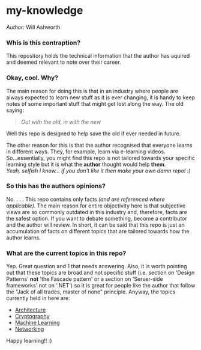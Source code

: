 # my-knowledge

*Author:* Will Ashworth

### Whis is this contraption?

This repository holds the technical information that the author has aquired and deemed relevant to note over their career.

### Okay, cool. Why?

The main reason for doing this is that in an industry where people are always expected to learn new stuff as it is ever changing, it is handy to keep notes of some important stuff that might get lost along the way. The old saying:
> *Out with the old, in with the new*

Well this repo is designed to help save the old if ever needed in future.

The other reason for this is that the author recognised that everyone learns in different ways. They, for example, learn via e-learning videos. So...essentially, you might find this repo is not tailored towards your specific learning style but it is what the **author** thought would help **them**.<br>
*Yeah, selfish I know... if you don't like it then make your own damn repo! :)*

### So this has the authors opinions?

No.
.
.
.
This repo contains only facts *(and are referenced where applicable)*. The main reason for entire objectivity here is that subjective views are so commonly outdated in this industry and, therefore, facts are the safest option. If you want to debate something, become a contributor and the author will review. In short, it can be said that this repo is just an accumulation of facts on different topics that are tailored towards how the author learns.

### What are the current topics in this repo?

Yep. Great question and 1 that needs answering. Also, it is worth pointing out that these topics are broad and not specific stuff (i.e. section on 'Design Patterns' **not** 'the Fascade pattern' or a section on 'Server-side frameworks' not on '.NET') so it is great for people like the author that follow the "Jack of all trades, master of none" principle. Anyway, the topics currently held in here are:
  - [Architecture](architecture/)
  - [Cryptography](cryptography/)
  - [Machine Learning](machine_learning/)
  - [Networking](networking/)

Happy learning!! :)
